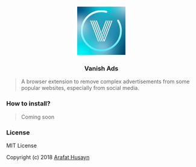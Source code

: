 <p align="center">
  <img src="icon.png" />
</p>
<center>
    <h3>Vanish Ads</h3>
</center>

> A browser extension to remove complex advertisements from some popular websites, especially from social media.

### How to install?

> Coming soon

### License

MIT License

Copyright (c) 2018 [Arafat Husayn](https://keybase.io/arafat)